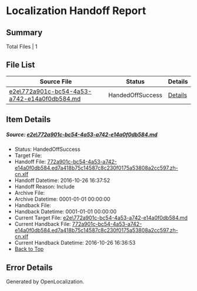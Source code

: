 # <a name='report-top'></a> Localization Handoff Report

## Summary
 Total Files | 1

## File List
 Source File | Status | Details 
 ----------- | ------ | ------- 
 [e2e\772a901c-bc54-4a53-a742-e14a0f0db584.md](https://github.com/OpenLocalizationTestOrg/ol-test0/blob/2418902624a62e67cf8c0287f42a9afb9225e3d7/e2e/772a901c-bc54-4a53-a742-e14a0f0db584.md) | HandedOffSuccess | [Details](#4e1e0f9270f01f476ccc60d4eb6589761d567d671)

## Item Details
##### <a name='4e1e0f9270f01f476ccc60d4eb6589761d567d671'></a> Source: [e2e\772a901c-bc54-4a53-a742-e14a0f0db584.md](https://github.com/OpenLocalizationTestOrg/ol-test0/blob/2418902624a62e67cf8c0287f42a9afb9225e3d7/e2e/772a901c-bc54-4a53-a742-e14a0f0db584.md)
* Status: HandedOffSuccess
* Target File: 
* Handoff File: [772a901c-bc54-4a53-a742-e14a0f0db584.ed7a418b75c14587c8c230f0175a53808a2cc597.zh-cn.xlf](https://github.com/OpenLocalizationTestOrg/ol-test0-handoff/blob/a7d6396231bd748df709c26ffca8e8215b6cb082/ol-handoff/OpenLocalizationTestOrg/ol-test0-zhcn/shujia/ht/772a901c-bc54-4a53-a742-e14a0f0db584.ed7a418b75c14587c8c230f0175a53808a2cc597.zh-cn.xlf)
* Handoff Datetime: 2016-10-26 16:37:52
* Handoff Reason: Include
* Archive File: 
* Archive Datetime: 0001-01-01 00:00:00
* Handback File: 
* Handback Datetime: 0001-01-01 00:00:00
* Current Target File: [e2e\772a901c-bc54-4a53-a742-e14a0f0db584.md](https://github.com/OpenLocalizationTestOrg/ol-test0-zhcn/blob/8c4965252f0ac786672733703b1a13dba1c19ffa/e2e/772a901c-bc54-4a53-a742-e14a0f0db584.md)
* Current Handback File: [772a901c-bc54-4a53-a742-e14a0f0db584.ed7a418b75c14587c8c230f0175a53808a2cc597.zh-cn.xlf](https://github.com/OpenLocalizationTestOrg/ol-test0-handback/blob/b2f360110d60d061747e9a3e545dd647b2df2a99/ol-handback/OpenLocalizationTestOrg/ol-test0-zhcn/shujia/ht/772a901c-bc54-4a53-a742-e14a0f0db584.ed7a418b75c14587c8c230f0175a53808a2cc597.zh-cn.xlf)
* Current Handback Datetime: 2016-10-26 16:36:53
* [Back to Top](#report-top)


## Error Details

Generated by OpenLocalization.
